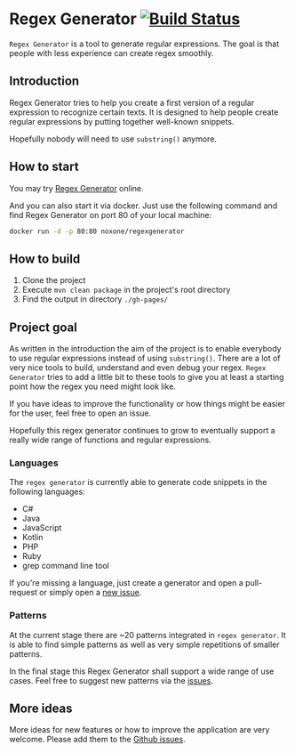 # Regex Generator [![Build Status](https://github.com/noxone/regex-generator/actions/workflows/test.yml/badge.svg)](https://github.com/noxone/regex-generator/actions)

``Regex Generator`` is a tool to generate regular expressions. The goal is that people with less experience can create regex smoothly.

## Introduction

Regex Generator tries to help you create a first version of a regular expression to recognize certain texts. It is designed to help people create regular expressions by putting together well-known snippets.

Hopefully nobody will need to use ``substring()`` anymore.

## How to start

You may try [Regex Generator](https://noxone.github.io/regex-generator/) online.

And you can also start it via docker. Just use the following command and find Regex Generator on port 80 of your local machine:

```bash
docker run -d -p 80:80 noxone/regexgenerator
```

## How to build

1. Clone the project
2. Execute ``mvn clean package`` in the project's root directory
3. Find the output in directory ``./gh-pages/``

## Project goal

As written in the introduction the aim of the project is to enable everybody to use regular expressions instead of using ``substring()``. There are a lot of very nice tools to build, understand and even debug your regex. ``Regex Generator`` tries to add a little bit to these tools to give you at least a starting point how the regex you need might look like.

If you have ideas to improve the functionality or how things might be easier for the user, feel free to open an issue.

Hopefully this regex generator continues to grow to eventually support a really wide range of functions and regular expressions.

### Languages

The ``regex generator`` is currently able to generate code snippets in the following languages:

- C#
- Java
- JavaScript
- Kotlin
- PHP
- Ruby
- grep command line tool

If you're missing a language, just create a generator and open a pull-request or simply open a [new issue](https://github.com/noxone/regex-generator/issues/new?assignees=&labels=New+language&template=add-language.md&title=).

### Patterns

At the current stage there are ~20 patterns integrated in ``regex generator``. It is able to find simple patterns as well as very simple repetitions of smaller patterns.

In the final stage this Regex Generator shall support a wide range of use cases. Feel free to suggest new patterns via the [issues](https://github.com/noxone/regex-generator/issues/new?assignees=&labels=New+language&template=add-programming-language.md&title=).

## More ideas

More ideas for new features or how to improve the application are very welcome. Please add them to the [Github issues](https://github.com/noxone/regex-generator/issues).
